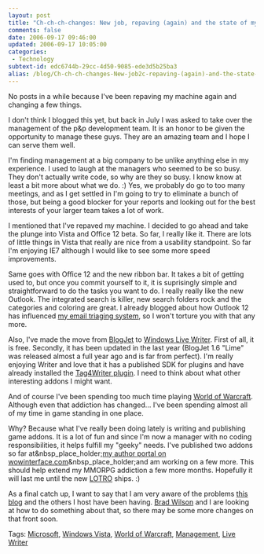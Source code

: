 ```yaml
---
layout: post
title: "Ch-ch-ch-changes: New job, repaving (again) and the state of my addictions"
comments: false
date: 2006-09-17 09:46:00
updated: 2006-09-17 10:05:00
categories:
 - Technology
subtext-id: edc6744b-29cc-4d50-9085-ede3d5b25ba3
alias: /blog/Ch-ch-ch-changes-New-job2c-repaving-(again)-and-the-state-of-my-addictions.aspx
---
```



No posts in a while because I've been repaving my machine again and changing a few things.

I don't think I blogged this yet, but back in July I was asked to take over the management of the p&p development team. It is an honor to be given the opportunity to manage these guys. They are an amazing team and I hope I can serve them well.

I'm finding management at a big company to be unlike anything else in my experience. I used to laugh at the managers who seemed to be so busy. They don't actually write code, so why are they so busy. I know know at least a bit more about what we do. :) Yes, we probably do go to too many meetings, and as I get settled in I'm going to try to eliminate a bunch of those, but being a good blocker for your reports and looking out for the best interests of your larger team takes a lot of work.

I mentioned that I've repaved my machine. I decided to go ahead and take the plunge into Vista and Office 12 beta. So far, I really like it. There are lots of little things in Vista that really are nice from a usability standpoint. So far I'm enjoying IE7 although I would like to see some more speed improvements. 

Same goes with Office 12 and the new ribbon bar. It takes a bit of getting used to, but once you commit yourself to it, it is suprisingly simple and straightforward to do the tasks you want to do. I really really like the new Outlook. The integrated search is killer, new search folders rock and the categories and coloring are great. I already blogged about how Outlook 12 has influenced [my email triaging system](http://www.peterprovost.org/archive/2006/07/03/16628.aspx), so I won't torture you with that any more.

Also, I've made the move from [BlogJet](http://www.blogjet.com/) to [Windows Live Writer](http://windowslivewriter.spaces.live.com/). First of all, it is free. Secondly, it has been updated in the last year (BlogJet 1.6 "Lime" was released almost a full year ago and is far from perfect). I'm really enjoying Writer and love that it has a published SDK for plugins and have already installed the [Tag4Writer plugin](http://www.codeplex.com/Wiki/View.aspx?ProjectName=tag4writer). I need to think about what other interesting addons I might want.

And of course I've been spending too much time playing [World of Warcraft](http://www.worldofwarcraft.com/). Although even that addiction has changed... I've been spending almost all of my time in game standing in one place.

Why? Because what I've really been doing lately is writing and publishing game addons. It is a lot of fun and since I'm now a manager with no coding responsibilities, it helps fulfill my "geeky" needs. I've published two addons so far at&nbsp_place_holder;[my author portal on wowinterface.com](http://pprovost.wowinterface.com/)&nbsp_place_holder;and am working on a few more. This should help extend my MMORPG addiction a few more months. Hopefully it will last me until the new [LOTRO](http://lotro.turbine.com/index.php) ships. :)

As a final catch up, I want to say that I am very aware of the problems [this blog](http://www.peterprovost.org/) and the others I host have been having. [Brad Wilson](http://www.agileprogrammer.com/dotnetguy) and I are looking at how to do something about that, so there may be some more changes on that front soon.

Tags: [Microsoft](http://del.icio.us/popular/Microsoft), [Windows Vista](http://del.icio.us/popular/Windows+Vista), [World of Warcraft](http://del.icio.us/popular/World+of+Warcraft), [Management](http://del.icio.us/popular/Management), [Live Writer](http://del.icio.us/popular/Live+Writer)
